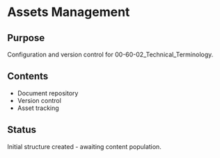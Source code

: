 # Assets Management

## Purpose
Configuration and version control for 00-60-02_Technical_Terminology.

## Contents
- Document repository
- Version control
- Asset tracking

## Status
Initial structure created - awaiting content population.
